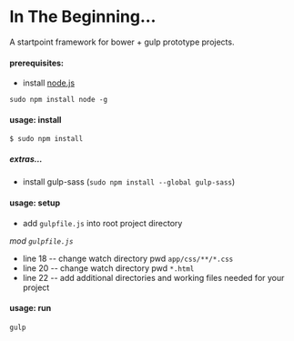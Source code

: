 # In The Beginning...
A startpoint framework for bower + gulp prototype projects.


#### prerequisites:
- install [node.js](https://nodejs.org/en/)
```shell
sudo npm install node -g
```


#### usage: install
```shell
$ sudo npm install
```

##### extras...
- install gulp-sass (`sudo npm install --global gulp-sass`)


#### usage: setup
+ add `gulpfile.js` into root project directory

_mod `gulpfile.js`_
- line 18 -- change watch directory pwd `app/css/**/*.css`
- line 20 -- change watch directory pwd `*.html`
- line 22 -- add additional directories and working files needed for your project


#### usage: run
```shell
gulp
```
